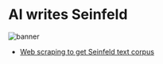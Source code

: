 # AI writes Seinfeld

![banner](https://i.redd.it/5i5hph5aliw01.png)

* [Web scraping to get Seinfeld text corpus](https://nbviewer.jupyter.org/github/luonglearnstocode/AI-writes-Seinfeld/blob/master/scraper.ipynb)